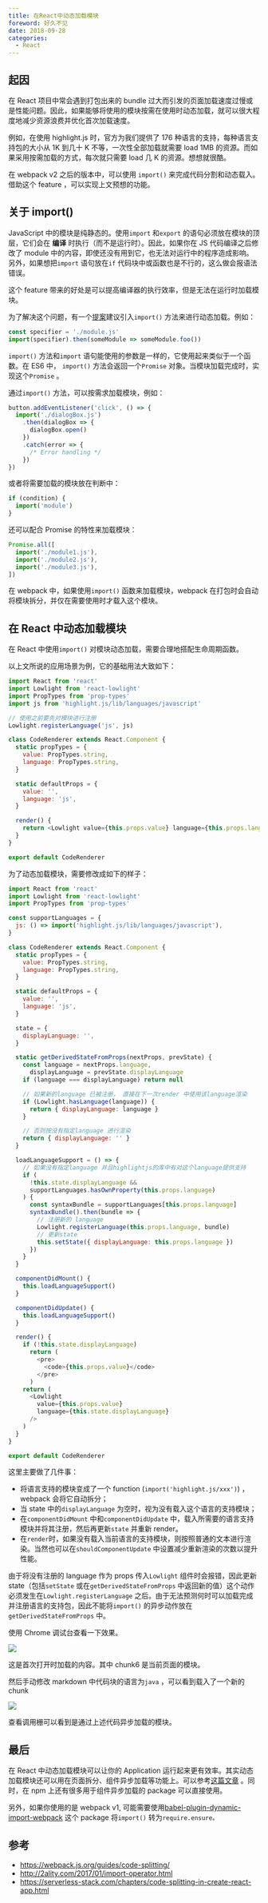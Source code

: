 ```yaml
---
title: 在React中动态加载模块
foreword: 好久不见
date: 2018-09-28
categories:
  - React
---
```


## 起因

在 React 项目中常会遇到打包出来的 bundle 过大而引发的页面加载速度过慢或是性能问题。因此，如果能够将使用的模块按需在使用时动态加载，就可以很大程度地减少资源浪费并优化首次加载速度。

例如，在使用 highlight.js 时，官方为我们提供了 176 种语言的支持，每种语言支持包的大小从 1K 到几十 K 不等，一次性全部加载就需要 load 1MB 的资源。而如果采用按需加载的方式，每次就只需要 load 几 K 的资源。想想就很酷。

在 webpack v2 之后的版本中，可以使用 `import()` 来完成代码分割和动态载入。借助这个 feature ，可以实现上文预想的功能。

## 关于 import()

JavaScript 中的模块是纯静态的。使用`import` 和`export` 的语句必须放在模块的顶层，它们会在 **编译** 时执行（而不是运行时）。因此，如果你在 JS 代码编译之后修改了 module 中的内容，即使还没有用到它，也无法对运行中的程序造成影响。另外，如果想把`import` 语句放在`if` 代码块中或函数也是不行的，这么做会报语法错误。

这个 feature 带来的好处是可以提高编译器的执行效率，但是无法在运行时加载模块。

为了解决这个问题，有一个[提案](https://github.com/tc39/proposal-dynamic-import)建议引入`import()` 方法来进行动态加载。例如：

```js
const specifier = './module.js'
import(specifier).then(someModule => someModule.foo())
```

`import()` 方法和`import` 语句能使用的参数是一样的，它使用起来类似于一个函数。在 ES6 中， `import()` 方法会返回一个`Promise` 对象。当模块加载完成时，实现这个`Promise` 。

通过`import()` 方法，可以按需求加载模块，例如：

```js
button.addEventListener('click', () => {
  import('./dialogBox.js')
    .then(dialogBox => {
      dialogBox.open()
    })
    .catch(error => {
      /* Error handling */
    })
})
```

或者将需要加载的模块放在判断中：

```js
if (condition) {
  import('module')
}
```

还可以配合 Promise 的特性来加载模块：

```js
Promise.all([
  import('./module1.js'),
  import('./module2.js'),
  import('./module3.js'),
])
```

在 webpack 中，如果使用`import()` 函数来加载模块，webpack 在打包时会自动将模块拆分，并仅在需要使用时才载入这个模块。

## 在 React 中动态加载模块

在 React 中使用`import()` 对模块动态加载，需要合理地搭配生命周期函数。

以上文所说的应用场景为例，它的基础用法大致如下：

```js
import React from 'react'
import Lowlight from 'react-lowlight'
import PropTypes from 'prop-types'
import js from 'highlight.js/lib/languages/javascript'

// 使用之前要先对模块进行注册
Lowlight.registerLanguage('js', js)

class CodeRenderer extends React.Component {
  static propTypes = {
    value: PropTypes.string,
    language: PropTypes.string,
  }

  static defaultProps = {
    value: '',
    language: 'js',
  }

  render() {
    return <Lowlight value={this.props.value} language={this.props.language} />
  }
}

export default CodeRenderer
```

为了动态加载模块，需要修改成如下的样子：

```js
import React from 'react'
import Lowlight from 'react-lowlight'
import PropTypes from 'prop-types'

const supportLanguages = {
  js: () => import('highlight.js/lib/languages/javascript'),
}

class CodeRenderer extends React.Component {
  static propTypes = {
    value: PropTypes.string,
    language: PropTypes.string,
  }

  static defaultProps = {
    value: '',
    language: 'js',
  }

  state = {
    displayLanguage: '',
  }

  static getDerivedStateFromProps(nextProps, prevState) {
    const language = nextProps.language,
      displayLanguage = prevState.displayLanguage
    if (language === displayLanguage) return null

    // 如果新的language 已被注册， 直接在下一次render 中使用该language渲染
    if (Lowlight.hasLanguage(language)) {
      return { displayLanguage: language }
    }

    // 否则按没有指定language 进行渲染
    return { displayLanguage: '' }
  }

  loadLanguageSupport = () => {
    // 如果没有指定language 并且highlightjs的库中有对这个language提供支持
    if (
      !this.state.displayLanguage &&
      supportLanguages.hasOwnProperty(this.props.language)
    ) {
      const syntaxBundle = supportLanguages[this.props.language]
      syntaxBundle().then(bundle => {
        // 注册新的 language
        Lowlight.registerLanguage(this.props.language, bundle)
        // 更新state
        this.setState({ displayLanguage: this.props.language })
      })
    }
  }

  componentDidMount() {
    this.loadLanguageSupport()
  }

  componentDidUpdate() {
    this.loadLanguageSupport()
  }

  render() {
    if (!this.state.displayLanguage)
      return (
        <pre>
          <code>{this.props.value}</code>
        </pre>
      )
    return (
      <Lowlight
        value={this.props.value}
        language={this.state.displayLanguage}
      />
    )
  }
}

export default CodeRenderer
```

这里主要做了几件事：

- 将语言支持的模块变成了一个 function (`import('highlight.js/xxx')`) ， webpack 会将它自动拆分；
- 当 state 中的`displayLanguage` 为空时，视为没有载入这个语言的支持模块；
- 在`componentDidMount` 中和`componentDidUpdate` 中，载入所需要的语言支持模块并将其注册，然后再更新`state` 并重新 render。
- 在`render`时，如果没有载入当前语言的支持模块，则按照普通的文本进行渲染。当然也可以在`shouldComponentUpdate` 中设置减少重新渲染的次数以提升性能。

由于将没有注册的 language 作为 props 传入`Lowlight` 组件时会报错，因此更新 state（包括`setState` 或在`getDerivedStateFromProps` 中返回新的值）这个动作必须发生在`Lowlight.registerLanguage` 之后。由于无法预测何时可以加载完成并注册语言的支持包，因此不能将`import()` 的异步动作放在`getDerivedStateFromProps` 中。

使用 Chrome 调试台查看一下效果。

![](./1.png)

这是首次打开时加载的内容。其中 chunk6 是当前页面的模块。

然后手动修改 markdown 中代码块的语言为`java` ，可以看到载入了一个新的 chunk

![](./2.png)

查看调用栅可以看到是通过上述代码异步加载的模块。

## 最后

在 React 中动态加载模块可以让你的 Application 运行起来更有效率。其实动态加载模块还可以用在页面拆分、组件异步加载等功能上。可以参考[这篇文章](https://serverless-stack.com/chapters/code-splitting-in-create-react-app.html) 。同时，在 npm 上还有很多用于组件异步加载的 package 可以直接使用。

另外，如果你使用的是 webpack v1, 可能需要使用[babel-plugin-dynamic-import-webpack](https://github.com/airbnb/babel-plugin-dynamic-import-webpack) 这个 package 将`import()` 转为`require.ensure。`

## 参考

- https://webpack.js.org/guides/code-splitting/
- http://2ality.com/2017/01/import-operator.html
- https://serverless-stack.com/chapters/code-splitting-in-create-react-app.html
